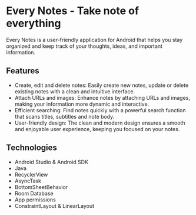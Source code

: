 # Every Notes - Take note of everything
Every Notes is a user-friendly application for Android that helps you stay organized and keep track of your thoughts, ideas, and important information.
## Features
- Create, edit and delete notes: Easily create new notes, update or delete existing notes with a clean and intuitive interface.
- Attach URLs and images: Enhance notes by attaching URLs and images, making your information more dynamic and interactive.
- Efficient searching: Find notes quickly with a powerful search function that scans titles, subtitles and note body.
- User-friendly design: The clean and modern design ensures a smooth and enjoyable user experience, keeping you focused on your notes.
## Technologies
- Android Studio & Android SDK
- Java
- RecyclerView
- AsyncTask
- BottomSheetBehavior
- Room Database
- App permissions
- ConstraintLayout & LinearLayout
